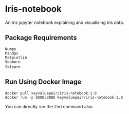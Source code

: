 # Iris-notebook
An iris jupyter notebook explaining and visualising iris data.
&nbsp;

## Package Requirements
  `Numpy`   
  `Pandas`  
  `Matplotlib`  
  `Seaborn`  
  `Sklearn`
&nbsp;

## Run Using Docker Image
`docker pull keyvaluepair/iris-notebook:1.0`  
`docker run -p 8888:8888 keyvaluepair/iris-notebook:1.0`  

You can directly run the 2nd command also.
